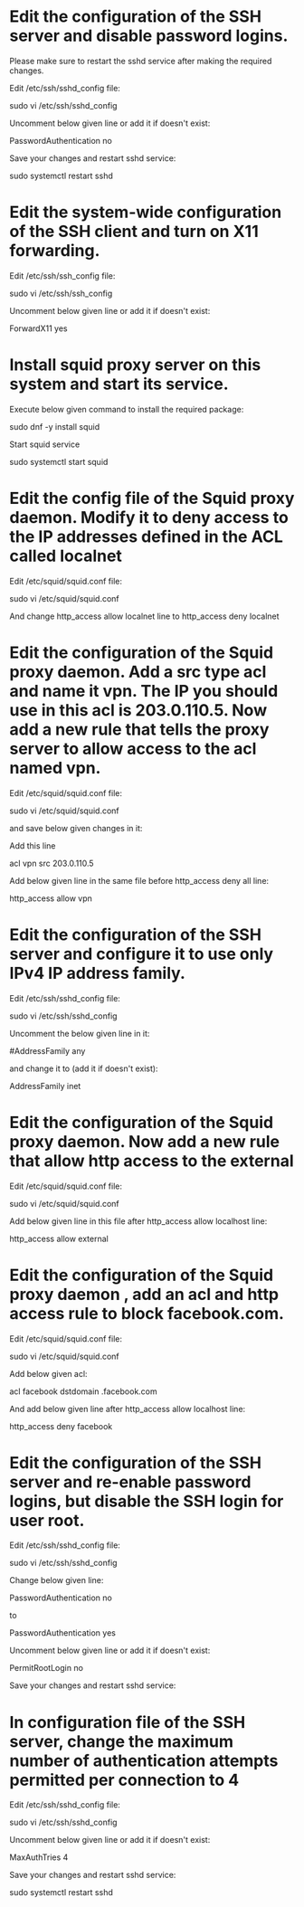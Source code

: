 # Edit the configuration of the SSH server and disable password logins.


Please make sure to restart the sshd service after making the required changes.

Edit /etc/ssh/sshd_config file:


sudo vi /etc/ssh/sshd_config



Uncomment below given line or add it if doesn't exist:


PasswordAuthentication no


Save your changes and restart sshd service:


sudo systemctl restart sshd

# Edit the system-wide configuration of the SSH client and turn on X11 forwarding.

Edit /etc/ssh/ssh_config file:

sudo vi /etc/ssh/ssh_config



Uncomment below given line or add it if doesn't exist:


ForwardX11 yes

# Install squid proxy server on this system and start its service.

Execute below given command to install the required package:


sudo dnf -y install squid



Start squid service


sudo systemctl start squid

# Edit the config file of the Squid proxy daemon. Modify it to deny access to the IP addresses defined in the ACL called localnet

Edit /etc/squid/squid.conf file:

sudo vi /etc/squid/squid.conf



And change http_access allow localnet line to http_access deny localnet

# Edit the configuration of the Squid proxy daemon. Add a src type acl and name it vpn. The IP you should use in this acl is 203.0.110.5. Now add a new rule that tells the proxy server to allow access to the acl named vpn.

Edit /etc/squid/squid.conf file:

sudo vi /etc/squid/squid.conf



and save below given changes in it:


Add this line

acl vpn src 203.0.110.5



Add below given line in the same file before http_access deny all line:

http_access allow vpn

# Edit the configuration of the SSH server and configure it to use only IPv4 IP address family.



Edit /etc/ssh/sshd_config file:

sudo vi /etc/ssh/sshd_config



Uncomment the below given line in it:

#AddressFamily any



and change it to (add it if doesn't exist):

AddressFamily inet

# Edit the configuration of the Squid proxy daemon. Now add a new rule that allow http access to the external

Edit /etc/squid/squid.conf file:

sudo vi /etc/squid/squid.conf



Add below given line in this file after http_access allow localhost line:

http_access allow external

# Edit the configuration of the Squid proxy daemon , add an acl and http access rule to block facebook.com.

Edit /etc/squid/squid.conf file:

sudo vi /etc/squid/squid.conf



Add below given acl:


acl facebook dstdomain .facebook.com



And add below given line after http_access allow localhost line:


http_access deny facebook

# Edit the configuration of the SSH server and re-enable password logins, but disable the SSH login for user root.

Edit /etc/ssh/sshd_config file:


sudo vi /etc/ssh/sshd_config



Change below given line:


PasswordAuthentication no



to


PasswordAuthentication yes


Uncomment below given line or add it if doesn't exist:


PermitRootLogin no


Save your changes and restart sshd service:

# In configuration file of the SSH server, change the maximum number of authentication attempts permitted per connection to 4

Edit /etc/ssh/sshd_config file:


sudo vi /etc/ssh/sshd_config



Uncomment below given line or add it if doesn't exist:


MaxAuthTries 4


Save your changes and restart sshd service:


sudo systemctl restart sshd



